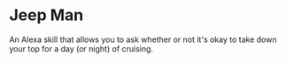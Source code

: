 # Jeep Man
An Alexa skill that allows you to ask whether or not it's okay to take down your top for a day (or night) of cruising.
